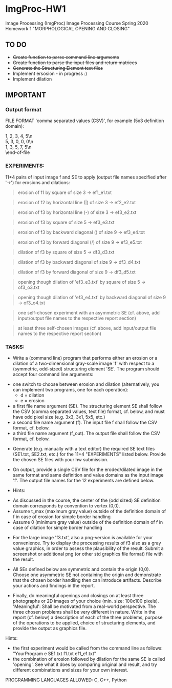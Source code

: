 # ImgProc-HW1

Image Processing (ImgProc) 
Image Processing Course Spring 2020
Homework 1 "MORPHOLOGICAL OPENING AND CLOSING"  


## TO DO

- ~~Create function to parse command line arguments~~
- ~~Create function to parse the input files and return matrices~~
- ~~Generate the Structuring Element text files~~
- Implement ersosion - in progress :) 
- Implement dilation


## IMPORTANT

### Output format

FILE FORMAT 'comma separated values (CSV)', for example (5x3 definition domain):
  
  1, 2, 3, 4, 5\n  
  5, 3, 0, 0, 0\n  
  1, 3, 5, 7, 5\n  
  \end-of-file

### EXPERIMENTS: 

11+4 pairs of input image f and SE to apply (output file names specified after '&#8594;') for erosions and dilations:

> erosion of f1 by square of size 3 &#8594; ef1_e1.txt  

> erosion of f2 by horizontal line (|) of size 3 &#8594; ef2_e2.txt 
  
> erosion of f3 by horizontal line (-) of size 3 &#8594; ef3_e2.txt

> erosion of f3 by square of size 5 &#8594; ef3_e3.txt

> erosion of f3 by backward diagonal (\) of size 9 &#8594; ef3_e4.txt
 
> erosion of f3 by forward diagonal (/) of size 9 &#8594; ef3_e5.txt

> dilation of f3 by square of size 5 &#8594; df3_d3.txt

> dilation of f3 by backward diagonal of size 9 &#8594; df3_d4.txt
  
> dilation of f3 by forward diagonal of size 9 &#8594; df3_d5.txt

> opening though dilation of 'ef3_e3.txt' by square of size 5 &#8594; of3_o3.txt

> opening though dilation of 'ef3_e4.txt' by backward diagonal of size 9 &#8594; of3_o4.txt

> one self-chosen experiment with an asymmetric SE (cf. above, add input/output file names to the respective report section)

 
> at least three self-chosen images (cf. above, add input/output file names to the respective report section)  

### TASKS:

* Write a (command line) program that performs either an erosion or a dilation of a two-dimensional gray-scale image 'f' with respect to a (symmetric, odd-sized) structuring element 'SE'. The program should accept four command line arguments: 
 - one switch to choose between erosion and dilation (alternatively, you can implement two programs, one for each operation):
    - d = dilation 
    - e = erosion
 - a first file name argument (SE).  The structuring element SE shall follow the CSV (comma separated values, text file) format, cf. below, and must have odd pixel size (e.g. 3x3, 3x1, 5x5, etc.)
 - a second file name argument (f).  The input file f shall follow the CSV format, cf. below.
 - a third file name argument (f_out).  The output file shall follow the CSV format, cf. below.

* Generate (e.g. manually with a text editor) the required SE text files (SE1.txt, SE2.txt, etc.) for the 11+4 "EXPERIMENTS" listed below. Provide the chosen SE files with your hw submission.

* On output, provide a single CSV file for the eroded/dilated image in the same format and same definition and value domains as the input image 'f'. The output file names for the 12 experiments are defined below.
 
* Hints: 
 - As discussed in the course, the center of the (odd sized) SE definition domain corresponds by convention to vertex (0,0).
 - Assume t_max (maximum gray value) outside of the definition domain of f in case of erosion for simple border handling
 - Assume 0 (minimum gray value) outside of the definition domain of f in case of dilation for simple border handling

* For the large image 'f3.txt', also a png-version is available for your convenience. Try to display the processing results of f3 also as a gray value graphics, in order to assess the plausibility of the result. Submit a screenshot or additional png (or other std graphics file format) file with the result.

* All SEs defined below are symmetric and contain the origin (0,0). Choose one asymmetric SE not containing the origin and demonstrate that the chosen border handling then can introduce artifacts. Describe your actions and findings in the report.

* Finally, do meaningful openings and closings on at least three photographs or 2D images of your choice (min. size: 100x100 pixels). 'Meaningful': Shall be motivated from a real-world perspective. The three chosen problems shall be very different in nature. Write in the report (cf. below) a description of each of the three problems, purpose of the operations to be applied, choice of structuring elements, and provide the output as graphics file.


Hints: 
 - the first experiment would be called from the command line as follows: "YourProgram e SE1.txt f1.txt ef1_e1.txt"
 - the combination of erosion followed by dilation for the same SE is called 'opening'. See what it does by comparing original and result, and try different combinations and sizes for your own interest. 


PROGRAMMING LANGUAGES ALLOWED:
C, C++, Python
